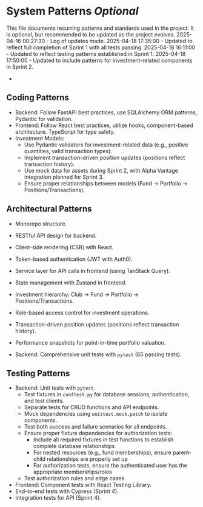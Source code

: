 # System Patterns *Optional*

This file documents recurring patterns and standards used in the project.
It is optional, but recommended to be updated as the project evolves.
2025-04-16 00:27:30 - Log of updates made.
2025-04-18 17:35:00 - Updated to reflect full completion of Sprint 1 with all tests passing.
2025-04-18 16:11:00 - Updated to reflect testing patterns established in Sprint 1.
2025-04-18 17:50:00 - Updated to include patterns for investment-related components in Sprint 2.

*

## Coding Patterns

*   Backend: Follow FastAPI best practices, use SQLAlchemy ORM patterns, Pydantic for validation.
*   Frontend: Follow React best practices, utilize hooks, component-based architecture. TypeScript for type safety.
*   Investment Models:
    *   Use Pydantic validators for investment-related data (e.g., positive quantities, valid transaction types).
    *   Implement transaction-driven position updates (positions reflect transaction history).
    *   Use mock data for assets during Sprint 2, with Alpha Vantage integration planned for Sprint 3.
    *   Ensure proper relationships between models (Fund → Portfolio → Positions/Transactions).

## Architectural Patterns

*   Monorepo structure.
*   RESTful API design for backend.
*   Client-side rendering (CSR) with React.
*   Token-based authentication (JWT with Auth0).
*   Service layer for API calls in frontend (using TanStack Query).
*   State management with Zustand in frontend.
*   Investment hierarchy: Club → Fund → Portfolio → Positions/Transactions.
*   Role-based access control for investment operations.
*   Transaction-driven position updates (positions reflect transaction history).
*   Performance snapshots for point-in-time portfolio valuation.

*   Backend: Comprehensive unit tests with `pytest` (65 passing tests).

## Testing Patterns

*   Backend: Unit tests with `pytest`.
    *   Test fixtures in `conftest.py` for database sessions, authentication, and test clients.
    *   Separate tests for CRUD functions and API endpoints.
    *   Mock dependencies using `unittest.mock.patch` to isolate components.
    *   Test both success and failure scenarios for all endpoints.
    *   Ensure proper fixture dependencies for authorization tests:
        *   Include all required fixtures in test functions to establish complete database relationships
        *   For nested resources (e.g., fund memberships), ensure parent-child relationships are properly set up
        *   For authorization tests, ensure the authenticated user has the appropriate memberships/roles
    *   Test authorization rules and edge cases.
*   Frontend: Component tests with React Testing Library.
*   End-to-end tests with Cypress (Sprint 4).
*   Integration tests for API (Sprint 4).